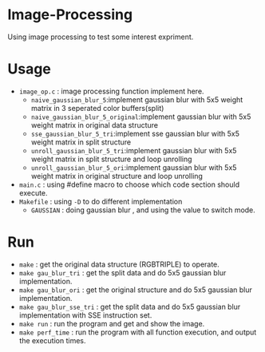 # Image-Processing
Using image processing to test some interest expriment.

# Usage
- `image_op.c` : image processing function implement here.
   - `naive_gaussian_blur_5`:implement gaussian blur with 5x5 weight matrix in 3 seperated color buffers(split)
   - `naive_gaussian_blur_5_original`:implement gaussian blur with 5x5 weight matrix in original data structure
   - `sse_gaussian_blur_5_tri`:implement sse gaussian blur with 5x5 weight matrix in split structure
   - `unroll_gaussian_blur_5_tri`:implement gaussian blur with 5x5 weight matrix in split structure and loop unrolling
   - `unroll_gaussian_blur_5_ori`:implement gaussian blur with 5x5 weight matrix in original structure and loop unrolling
- `main.c` : using #define macro to choose which code section should execute.
- `Makefile` : using `-D` to do different implementation
   - `GAUSSIAN` : doing gaussian blur , and using the value to switch mode.

# Run
- `make` : get the original data structure (RGBTRIPLE) to operate.
- `make gau_blur_tri` : get the split data and do 5x5 gaussian blur implementation.
- `make gau_blur_ori` : get the original structure and do 5x5 gaussian blur implementation.
- `make gau_blur_sse_tri` : get the split data and do 5x5 gaussian blur implementation with SSE instruction set.
- `make run` : run the program and get and show the image.
- `make perf_time` : run the program with all function execution, and output the execution times.
